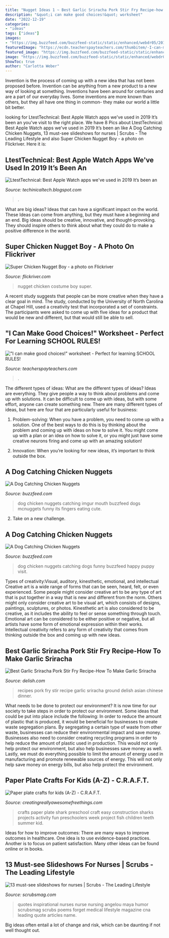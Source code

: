 ```yaml
---
title: "Nugget Ideas 1 ~ Best Garlic Sriracha Pork Stir Fry Recipe-how To Make Garlic Sriracha"
description: "&quot;i can make good choices!&quot; worksheet"
date: "2022-12-19"
categories:
- "ideas"
tags: ["ideas"]
images:
- "https://img.buzzfeed.com/buzzfeed-static/static/enhanced/webdr05/2013/4/1/7/enhanced-buzz-30058-1364814872-3.jpg?downsize=700:*&amp;output-quality=auto&amp;output-format=auto&amp;output-quality=auto&amp;output-format=auto&amp;downsize=360:*"
featuredImage: "https://ecdn.teacherspayteachers.com/thumbitem/-I-can-make-good-choices-worksheet-Perfect-for-back-to-school--2653512-1604144259/original-2653512-1.jpg"
featured_image: "https://img.buzzfeed.com/buzzfeed-static/static/enhanced/webdr02/2013/4/1/7/enhanced-buzz-29126-1364814880-2.jpg?downsize=700:*&amp;output-quality=auto&amp;output-format=auto&amp;output-quality=auto&amp;output-format=auto&amp;downsize=360:*"
image: "https://img.buzzfeed.com/buzzfeed-static/static/enhanced/webdr05/2013/4/1/7/enhanced-buzz-30058-1364814872-3.jpg?downsize=700:*&amp;output-quality=auto&amp;output-format=auto&amp;output-quality=auto&amp;output-format=auto&amp;downsize=360:*"
ShowToc: true
author: "Carlotta Weber"
---
```



Invention is the process of coming up with a new idea that has not been proposed before. Invention can be anything from a new product to a new way of looking at something. Inventions have been around for centuries and are a part of our everyday lives. Some inventions are more known than others, but they all have one thing in common- they make our world a little bit better.

	

		
looking for LtestTechnical: Best Apple Watch apps we&#039;ve used in 2019 It’s been an you've visit to the right place. We have 8 Pics about LtestTechnical: Best Apple Watch apps we&#039;ve used in 2019 It’s been an like A Dog Catching Chicken Nuggets, 13 must-see slideshows for nurses | Scrubs - The Leading Lifestyle and also Super Chicken Nugget Boy - a photo on Flickriver. Here it is:
		
    
## LtestTechnical: Best Apple Watch Apps We&#039;ve Used In 2019 It’s Been An

<img loading=lazy src="https://lh5.googleusercontent.com/proxy/ySrKQaYjS9gyxh2LConac_MYYrkvyv99GhyQxVgDM9BghxFyJWdhKaaCnlq7_YRFvAjaE0W3Xm9NYb787dQylNm0D_PfdJZh3_w3sNhGYA=w1200-h630-p-k-no-nu" onerror="this.onerror=null;this.src='https://tse2.mm.bing.net/th?id=OIP.RpA6hGS32hc2VIVNEvtmXwHaEK&amp;pid=15.1';" alt="LtestTechnical: Best Apple Watch apps we&#039;ve used in 2019 It’s been an">

_Source: techinicaltech.blogspot.com_

>. 

	

What are big ideas? Ideas that can have a significant impact on the world. These Ideas can come from anything, but they must have a beginning and an end. Big ideas should be creative, innovative, and thought-provoking. They should inspire others to think about what they could do to make a positive difference in the world.

    
## Super Chicken Nugget Boy - A Photo On Flickriver

<img loading=lazy src="https://live.staticflickr.com/4142/4827659551_15d0eab367_z.jpg" onerror="this.onerror=null;this.src='https://tse2.mm.bing.net/th?id=OIP.DKB5e5LwZIUGL5mQZjuv5QHaJw&amp;pid=15.1';" alt="Super Chicken Nugget Boy - a photo on Flickriver">

_Source: flickriver.com_

>nugget chicken costume boy super. 

	

A recent study suggests that people can be more creative when they have a clear goal in mind. The study, conducted by the University of North Carolina at Chapel Hill, used a creativity test that incorporated a set of constraints. The participants were asked to come up with five ideas for a product that would be new and different, but that would still be able to sell.

    
## &quot;I Can Make Good Choices!&quot; Worksheet - Perfect For Learning SCHOOL RULES!

<img loading=lazy src="https://ecdn.teacherspayteachers.com/thumbitem/-I-can-make-good-choices-worksheet-Perfect-for-back-to-school--2653512-1604144259/original-2653512-1.jpg" onerror="this.onerror=null;this.src='https://tse4.mm.bing.net/th?id=OIP.srhm6_Vk78HgxEzwR8JZXAAAAA&amp;pid=15.1';" alt="&quot;I can make good choices!&quot; worksheet - Perfect for learning SCHOOL RULES!">

_Source: teacherspayteachers.com_

>. 

	

The different types of ideas: What are the different types of ideas?
Ideas are everything. They give people a way to think about problems and come up with solutions. It can be difficult to come up with ideas, but with some effort, anyone can create something new. There are many different types of ideas, but here are four that are particularly useful for business:
1. Problem-solving: When you have a problem, you need to come up with a solution. One of the best ways to do this is by thinking about the problem and coming up with ideas on how to solve it. You might come up with a plan or an idea on how to solve it, or you might just have some creative neurons firing and come up with an amazing solution!

2. Innovation: When you’re looking for new ideas, it’s important to think outside the box.

    
## A Dog Catching Chicken Nuggets

<img loading=lazy src="https://img.buzzfeed.com/buzzfeed-static/static/enhanced/webdr02/2013/4/1/7/enhanced-buzz-29126-1364814880-2.jpg?downsize=700:*&amp;output-quality=auto&amp;output-format=auto&amp;output-quality=auto&amp;output-format=auto&amp;downsize=360:*" onerror="this.onerror=null;this.src='https://tse1.mm.bing.net/th?id=OIP.T2av7LxjL4jz88FecyD6RAHaLH&amp;pid=15.1';" alt="A Dog Catching Chicken Nuggets">

_Source: buzzfeed.com_

>dog chicken nuggets catching imgur mouth buzzfeed dogs mcnuggets funny its fingers eating cute. 

	

2. Take on a new challenge.

    
## A Dog Catching Chicken Nuggets

<img loading=lazy src="https://img.buzzfeed.com/buzzfeed-static/static/enhanced/webdr05/2013/4/1/7/enhanced-buzz-30058-1364814872-3.jpg?downsize=700:*&amp;output-quality=auto&amp;output-format=auto&amp;output-quality=auto&amp;output-format=auto&amp;downsize=360:*" onerror="this.onerror=null;this.src='https://tse4.mm.bing.net/th?id=OIP.QIe4Q5ZMK9-cdqOzW4LIAQHaLH&amp;pid=15.1';" alt="A Dog Catching Chicken Nuggets">

_Source: buzzfeed.com_

>dog chicken nuggets catching dogs funny buzzfeed happy puppy visit. 

	

Types of creativity:Visual, auditory, kinesthetic, emotional, and intellectual
Creative art is a wide range of forms that can be seen, heard, felt, or even experienced. Some people might consider creative art to be any type of art that is put together in a way that is new and different from the norm. Others might only consider creative art to be visual art, which consists of designs, paintings, sculptures, or photos. Kinesthetic art is also considered to be creative, as it includes the ability to feel or sense something through touch. Emotional art can be considered to be either positive or negative, but all artists have some form of emotional expression within their works. Intellectual creativity refers to any form of creativity that comes from thinking outside the box and coming up with new ideas.

    
## Best Garlic Sriracha Pork Stir Fry Recipe-How To Make Garlic Sriracha

<img loading=lazy src="http://del.h-cdn.co/assets/16/48/1480612161-unspecified-3.jpg" onerror="this.onerror=null;this.src='https://tse1.mm.bing.net/th?id=OIP.n1bTz-ZUhEJK9PryL1aoBAHaLH&amp;pid=15.1';" alt="Best Garlic Sriracha Pork Stir Fry Recipe-How To Make Garlic Sriracha">

_Source: delish.com_

>recipes pork fry stir recipe garlic sriracha ground delish asian chinese dinner. 

	

What needs to be done to protect our environment?
It is now time for our society to take steps in order to protect our environment. Some ideas that could be put into place include the following:
In order to reduce the amount of plastic that is produced, it would be beneficial for businesses to create waste segregation plans. By segregating a certain type of waste from other waste, businesses can reduce their environmental impact and save money. Businesses also need to consider creating recycling programs in order to help reduce the amount of plastic used in production. This would not only help protect our environment, but also help businesses save money as well. Lastly, we must do everything possible to limit the amount of energy used in manufacturing and promote renewable sources of energy. This will not only help save money on energy bills, but also help protect the environment.

    
## Paper Plate Crafts For Kids (A-Z) - C.R.A.F.T.

<img loading=lazy src="http://1.bp.blogspot.com/-BdTR02o4zHg/TYEl2zj-l5I/AAAAAAAANx0/2pDVbMLAepU/s1600/IMG_7380.JPG" onerror="this.onerror=null;this.src='https://tse2.mm.bing.net/th?id=OIP.HnkwWO3yWzq-bvvMWTG3_QHaJ4&amp;pid=15.1';" alt="Paper plate crafts for kids (A-Z) - C.R.A.F.T.">

_Source: creatingreallyawesomefreethings.com_

>crafts paper plate shark preschool craft easy construction sharks projects activity fun preschoolers week project fish children teeth summer kid. 

	

Ideas for how to improve outcomes:
There are many ways to improve outcomes in healthcare. One idea is to use evidence-based practices. Another is to focus on patient satisfaction. Many other ideas can be found online or in books.

    
## 13 Must-see Slideshows For Nurses | Scrubs - The Leading Lifestyle

<img loading=lazy src="http://scrubsmag.com/wp-content/uploads/quotes1.jpg" onerror="this.onerror=null;this.src='https://tse4.mm.bing.net/th?id=OIP.QNHLFYPj9oqA_8Z2uUIG_gHaES&amp;pid=15.1';" alt="13 must-see slideshows for nurses | Scrubs - The Leading Lifestyle">

_Source: scrubsmag.com_

>quotes inspirational nurses nurse nursing angelou maya humor scrubsmag scrubs poems forget medical lifestyle magazine cna leading quote articles name. 

	

Big ideas often entail a lot of change and risk, which can be daunting if not well thought out.

